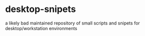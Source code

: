 desktop-snipets
===============

a likely bad maintained repository of small scripts and snipets for desktop/workstation environments
